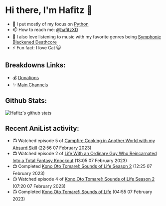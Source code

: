 # Hi there, I'm Hafitz 👋
- 🐍 I put mostly of my focus on [Python](https://python.org)
- 📫 How to reach me: [@hafitzXD](https://t.me/hafitzXD)
- 🎵 I also love listening to music with my favorite genres being [Symphonic Blackened Deathcore](https://youtu.be/qyYmS_iBcy4)
- ⚡ Fun fact: I love Cat 😺

## Breakdowns Links:
- 💰 [Donations](https://t.me/TheBreakdowns/2)
- ✨ [Main Channels](https://t.me/TheBreakdowns)

## Github Stats:
![Hafitz's github stats](https://github-readme-stats.vercel.app/api?username=breakdowns&show_icons=true&count_private=true&bg_color=00000000&text_color=777)

## Recent AniList activity:
<!-- ANILIST_ACTIVITY:start -->

-   📺 Watched episode 5 of [Campfire Cooking in Another World with my Absurd Skill](https://anilist.co/anime/156067) (22:56 07 February 2023)
-   📺 Watched episode 2 of [Life With an Ordinary Guy Who Reincarnated Into a Total Fantasy Knockout](https://anilist.co/anime/134252) (13:05 07 February 2023)
-   📺 Completed [Kono Oto Tomare!: Sounds of Life Season 2](https://anilist.co/anime/108891) (12:25 07 February 2023)
-   📺 Watched episode 4 of [Kono Oto Tomare!: Sounds of Life Season 2](https://anilist.co/anime/108891) (07:20 07 February 2023)
-   📺 Completed [Kono Oto Tomare!: Sounds of Life](https://anilist.co/anime/103302) (04:55 07 February 2023)

<!-- ANILIST_ACTIVITY:end -->
